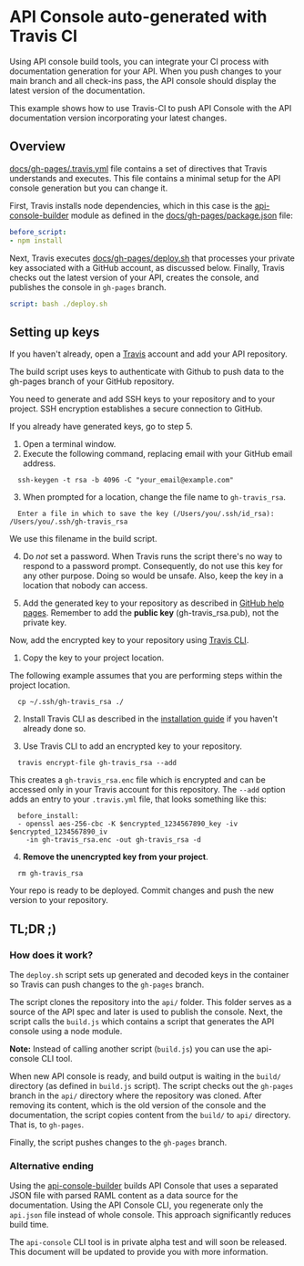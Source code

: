 # API Console auto-generated with Travis CI

Using API console build tools, you can integrate your CI process with documentation generation for your API. When you push changes to your main branch and all check-ins pass, the API console should display the latest version of the documentation.

This example shows how to use Travis-CI to push API Console with the API documentation version incorporating your latest changes.

## Overview

[docs/gh-pages/.travis.yml](gh-pages/.travis.yml) file contains a set of directives that Travis understands and executes. This file contains a minimal setup for the API console generation but you can change it.

First, Travis installs node dependencies, which in this case is the
[api-console-builder](https://www.npmjs.com/package/api-console-builder) module as defined in the [docs/gh-pages/package.json](gh-pages/package.json) file:

```yaml
before_script:
- npm install
```

Next, Travis executes [docs/gh-pages/deploy.sh](gh-pages/deploy.sh) that processes your private key associated with a GitHub account, as discussed below. Finally, Travis checks out the latest version of your API, creates the console, and publishes the console in `gh-pages` branch.

```yaml
script: bash ./deploy.sh
```

## Setting up keys

If you haven't already, open a [Travis](https://travis-ci.org/) account and add your API repository.

The build script uses keys to authenticate with Github to push data to the gh-pages branch of your GitHub repository.

You need to generate and add SSH keys to your repository and to your project. SSH encryption establishes a secure connection to GitHub.

If you already have generated keys, go to step 5.

1. Open a terminal window.
2. Execute the following command, replacing email with your GitHub email address.

```
  ssh-keygen -t rsa -b 4096 -C "your_email@example.com"
```

3. When prompted for a location, change the file name to `gh-travis_rsa`.

```
  Enter a file in which to save the key (/Users/you/.ssh/id_rsa): /Users/you/.ssh/gh-travis_rsa
```
  We use this filename in the build script.  

4. Do _not_ set a password. When Travis runs the script there's no way to respond to a password prompt. Consequently, do not use this key for any other purpose. Doing so would be unsafe. Also, keep the key in a location that nobody can access.

5. Add the generated key to your repository as described in [GitHub help pages](https://help.github.com/articles/adding-a-new-ssh-key-to-your-github-account/). Remember to add the **public key** (gh-travis_rsa.pub), not the private key.

Now, add the encrypted key to your repository using [Travis CLI](https://github.com/travis-ci/travis.rb).

1. Copy the key to your project location.

  The following example assumes that you are performing steps within the project location.

```
  cp ~/.ssh/gh-travis_rsa ./
```

2. Install Travis CLI as described in the [installation guide](https://github.com/travis-ci/travis.rb#installation) if you haven't already done so.

3. Use Travis CLI to add an encrypted key to your repository.

```
  travis encrypt-file gh-travis_rsa --add
```

  This creates a `gh-travis_rsa.enc` file which is encrypted and can be accessed only in your Travis account for this repository. The `--add` option adds an entry to your `.travis.yml` file, that looks something like this:

```
  before_install:
  - openssl aes-256-cbc -K $encrypted_1234567890_key -iv $encrypted_1234567890_iv
    -in gh-travis_rsa.enc -out gh-travis_rsa -d
```

4. **Remove the unencrypted key from your project**.

```
  rm gh-travis_rsa
```

Your repo is ready to be deployed. Commit changes and push the new version to your repository.

## TL;DR ;)

### How does it work?

The `deploy.sh` script sets up generated and decoded keys in the container so Travis can push changes to the `gh-pages` branch.

The script clones the repository into the `api/` folder. This folder serves as a source of the API spec and later is used to publish the console. Next, the script calls the `build.js` which contains a script that generates the API console using a node module.

**Note:** Instead of calling another script (`build.js`) you can use the api-console CLI tool.

When new API console is ready, and build output is waiting in the `build/` directory (as defined in `build.js` script). The script checks out the `gh-pages` branch in the `api/` directory where the repository was cloned.
After removing its content, which is the old version of the console and the documentation, the script copies content from the `build/` to `api/` directory. That is, to `gh-pages`.

Finally, the script pushes changes to the `gh-pages` branch.

### Alternative ending

Using the [api-console-builder](https://www.npmjs.com/package/api-console-builder) builds API Console that uses a separated JSON file with parsed RAML content as a data source for the documentation. Using the API Console CLI, you regenerate only the `api.json` file instead of whole console. This approach significantly reduces build time.

The `api-console` CLI tool is in private alpha test and will soon be released. This document will be updated to provide you with more information.
